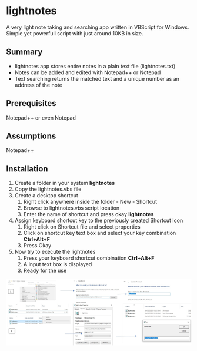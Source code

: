 # lightnotes
A very light note taking and searching app written in VBScript for Windows.
Simple yet powerfull script with just around 10KB in size.

## Summary
* lightnotes app stores entire notes in a plain text file (lightnotes.txt)
* Notes can be added and edited with Notepad++ or Notepad
* Text searching returns the matched text and a unique number as an address of the note  

## Prerequisites
Notepad++ or even Notepad

## Assumptions
Notepad++

## Installation
1. Create a folder in your system **lightnotes**
1. Copy the lightnotes.vbs file
1. Create a desktop shortcut 
   1. Right click anywhere inside the folder - New - Shortcut
   1. Browse to lightnotes.vbs script location
   1. Enter the name of shortcut and press okay **lightnotes**
1. Assign keyboard shortcut key to the previously created Shortcut Icon
   1. Right click on Shortcut file and select properties
   1. Click on shortcut key text box and select your key combination **Ctrl+Alt+F**
   1. Press Okay
1. Now try to execute the lightnotes
   1. Press your keyboard shortcut combination **Ctrl+Alt+F**
   1. A input text box is displayed
   1. Ready for the use
  
![Image description](https://github.com/sourceplant/lightnotes/blob/master/installation.jpg)
